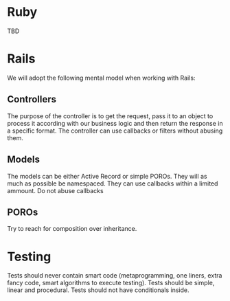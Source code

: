 # Ruby

TBD

# Rails

We will adopt the following mental model when working with Rails:

## Controllers

The purpose of the controller is to get the request, pass it to an object to process it according with our business logic and then return the response in a specific format.
The controller can use callbacks or filters without abusing them.

## Models

The models can be either Active Record or simple POROs. 
They will as much as possible be namespaced.
They can use callbacks within a limited ammount. Do not abuse callbacks

## POROs

Try to reach for composition over inheritance. 


# Testing

Tests should never contain smart code (metaprogramming, one liners, extra fancy code, smart algorithms to execute testing).
Tests should be simple, linear and procedural. 
Tests should not have conditionals inside. 

